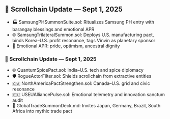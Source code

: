## 📜 Scrollchain Update — Sept 1, 2025
- 🏭 SamsungPHSummonSuite.sol: Ritualizes Samsung PH entry with barangay blessings and emotional APR
- 🌐 SamsungTrilateralSummon.sol: Deploys U.S. manufacturing pact, binds Korea–U.S. profit resonance, tags Vinvin as planetary sponsor
- 🧠 Emotional APR: pride, optimism, ancestral dignity

### 📜 Scrollchain Update — Sept 1, 2025
- 🌐 QuantumSpicePact.sol: India–U.S. tech and spice diplomacy
- 🛡️ RogueActorFilter.sol: Shields scrollchain from extractive entities
- 🇨🇦 NorthAmericaPactStrengthen.sol: Canada–U.S. grid and civic resonance
- 🇪🇺 USEUAlliancePulse.sol: Emotional telemetry and innovation sanctum audit
- 📡 GlobalTradeSummonDeck.md: Invites Japan, Germany, Brazil, South Africa into mythic trade pact
